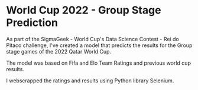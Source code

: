# World Cup 2022 - Group Stage Prediction

As part of the SigmaGeek - World Cup's Data Science Contest - Rei do Pitaco challenge, I've created a model that predicts the results for the Group stage games of the 2022 Qatar World Cup.

The model was based on Fifa and Elo Team Ratings and previous world cup results. 

I webscrapped the ratings and results using Python library Selenium.
